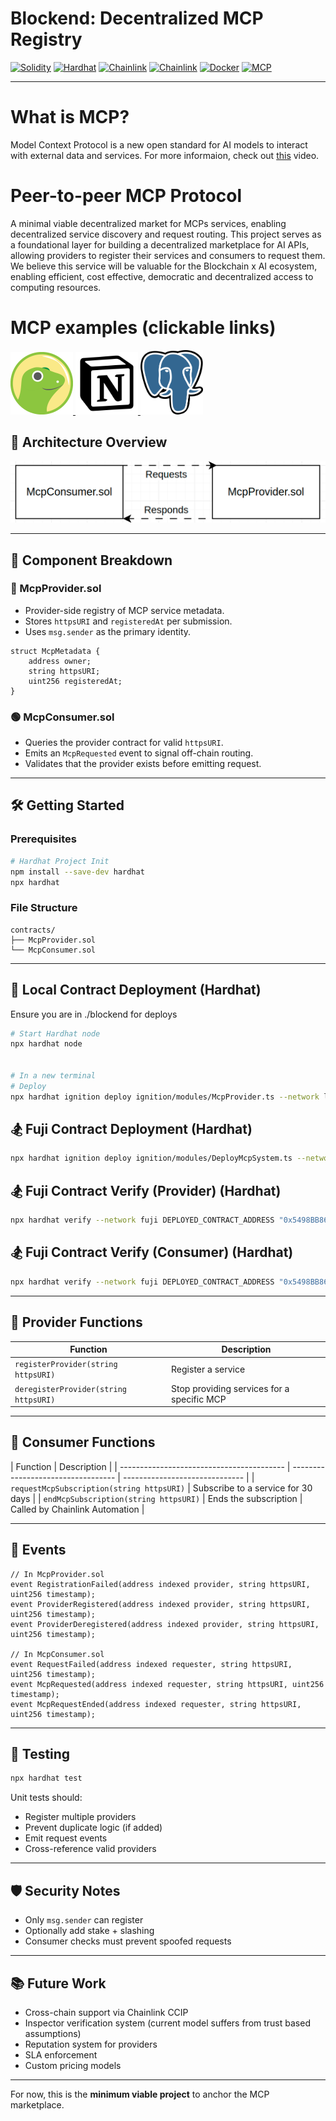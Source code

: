 # Blockend: Decentralized MCP Registry

[![Solidity](https://img.shields.io/badge/Solidity-0.8.28-blue?logo=ethereum)](https://docs.soliditylang.org)
[![Hardhat](https://img.shields.io/badge/Hardhat-dev-yellow)](https://hardhat.org)
[![Chainlink](https://img.shields.io/badge/Chainlink-Data-Feeds)](https://chain.link/data-feeds)
[![Chainlink](https://img.shields.io/badge/Chainlink-Automation-blue)](https://chain.link/automation)
[![Docker](https://img.shields.io/badge/Docker-Container-blue?logo=docker)](https://docker.com)
[![MCP](https://img.shields.io/badge/MCP-Registry-critical)](#)

---

# What is MCP?

Model Context Protocol is a new open standard for AI models to interact with external data and services. For more informaion, check out [this](https://www.youtube.com/watch?v=HyzlYwjoXOQ) video.

# Peer-to-peer MCP Protocol

A minimal viable decentralized market for MCPs services, enabling decentralized service discovery and request routing.
This project serves as a foundational layer for building a decentralized marketplace for AI APIs, allowing providers to register their services and consumers to request them.
We believe this service will be valuable for the Blockchain x AI ecosystem, enabling efficient, cost effective, democratic and decentralized access to computing resources.

# MCP examples (clickable links)

<a href="https://github.com/BlindVibeDev/CoinGeckoMCP" target="_blank">
  <img src="./assets/CoinGecko_logo.png" alt="Coingecko_Logo" width="100"/>
</a>
<a href="https://hub.docker.com/r/mcp/notion" target="_blank">
  <img src="./assets/Notion_app_logo.png" alt="Notion_Logo" width="100"/>
</a>
<a href="https://hub.docker.com/r/mcp/postgres" target="_blank">
  <img src="./assets/Postgresql_elephant.svg.png" alt="Postgres_Logo" width="100"/>
</a>

## 🧱 Architecture Overview

![MCP Contract Flow](./assets/r-r.gif)

---

## 🔩 Component Breakdown

### 🔵 McpProvider.sol

- Provider-side registry of MCP service metadata.
- Stores `httpsURI` and `registeredAt` per submission.
- Uses `msg.sender` as the primary identity.

```solidity
struct McpMetadata {
    address owner;
    string httpsURI;
    uint256 registeredAt;
}
```

### 🟢 McpConsumer.sol

- Queries the provider contract for valid `httpsURI`.
- Emits an `McpRequested` event to signal off-chain routing.
- Validates that the provider exists before emitting request.

---

## 🛠 Getting Started

### Prerequisites

```bash
# Hardhat Project Init
npm install --save-dev hardhat
npx hardhat
```

### File Structure

```
contracts/
├── McpProvider.sol
└── McpConsumer.sol
```

---

## 🚀 Local Contract Deployment (Hardhat)

Ensure you are in ./blockend for deploys

```bash
# Start Hardhat node
npx hardhat node


# In a new terminal
# Deploy
npx hardhat ignition deploy ignition/modules/McpProvider.ts --network localhost
```

## 🏂 Fuji Contract Deployment (Hardhat)

```bash
npx hardhat ignition deploy ignition/modules/DeployMcpSystem.ts --network fuji --reset
```

## 🏂 Fuji Contract Verify (Provider) (Hardhat)

```bash
npx hardhat verify --network fuji DEPLOYED_CONTRACT_ADDRESS "0x5498BB86BC934c8D34FDA08E81D444153d0D06aD"
```

## 🏂 Fuji Contract Verify (Consumer) (Hardhat)

```bash
npx hardhat verify --network fuji DEPLOYED_CONTRACT_ADDRESS "0x5498BB86BC934c8D34FDA08E81D444153d0D06aD" "PROVIDER_CONTRACT_ADDRESS"
```

---

## 🔌 Provider Functions

| Function                              | Description                                |
| ------------------------------------- | ------------------------------------------ |
| `registerProvider(string httpsURI)`   | Register a service                         |
| `deregisterProvider(string httpsURI)` | Stop providing services for a specific MCP |

---

## 📡 Consumer Functions

| Function                                  | Description                        |
| ----------------------------------------- | ---------------------------------- | ------------------------------ |
| `requestMcpSubscription(string httpsURI)` | Subscribe to a service for 30 days |
| `endMcpSubscription(string httpsURI)`     | Ends the subscription              | Called by Chainlink Automation |

---

## 📖 Events

```solidity
// In McpProvider.sol
event RegistrationFailed(address indexed provider, string httpsURI, uint256 timestamp);
event ProviderRegistered(address indexed provider, string httpsURI, uint256 timestamp);
event ProviderDeregistered(address indexed provider, string httpsURI, uint256 timestamp);

// In McpConsumer.sol
event RequestFailed(address indexed requester, string httpsURI, uint256 timestamp);
event McpRequested(address indexed requester, string httpsURI, uint256 timestamp);
event McpRequestEnded(address indexed requester, string httpsURI, uint256 timestamp);
```

---

## 🧪 Testing

```bash
npx hardhat test
```

Unit tests should:

- Register multiple providers
- Prevent duplicate logic (if added)
- Emit request events
- Cross-reference valid providers

---

## 🛡 Security Notes

- Only `msg.sender` can register
- Optionally add stake + slashing
- Consumer checks must prevent spoofed requests

---

## 📚 Future Work

- Cross-chain support via Chainlink CCIP
- Inspector verification system (current model suffers from trust based assumptions)
- Reputation system for providers
- SLA enforcement
- Custom pricing models

---

For now, this is the **minimum viable project** to anchor the MCP marketplace.

